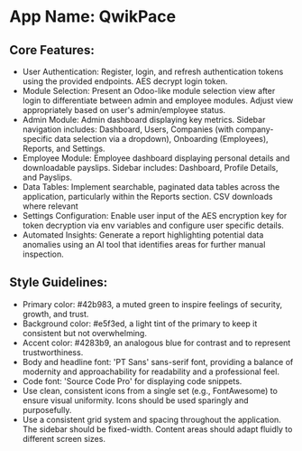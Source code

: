 # **App Name**: QwikPace

## Core Features:

- User Authentication: Register, login, and refresh authentication tokens using the provided endpoints. AES decrypt login token.
- Module Selection: Present an Odoo-like module selection view after login to differentiate between admin and employee modules. Adjust view appropriately based on user's admin/employee status.
- Admin Module: Admin dashboard displaying key metrics. Sidebar navigation includes: Dashboard, Users, Companies (with company-specific data selection via a dropdown), Onboarding (Employees), Reports, and Settings.
- Employee Module: Employee dashboard displaying personal details and downloadable payslips. Sidebar includes: Dashboard, Profile Details, and Payslips.
- Data Tables: Implement searchable, paginated data tables across the application, particularly within the Reports section. CSV downloads where relevant
- Settings Configuration: Enable user input of the AES encryption key for token decryption via env variables and configure user specific details.
- Automated Insights: Generate a report highlighting potential data anomalies using an AI tool that identifies areas for further manual inspection.

## Style Guidelines:

- Primary color: #42b983, a muted green to inspire feelings of security, growth, and trust.
- Background color: #e5f3ed, a light tint of the primary to keep it consistent but not overwhelming.
- Accent color: #4283b9, an analogous blue for contrast and to represent trustworthiness.
- Body and headline font: 'PT Sans' sans-serif font, providing a balance of modernity and approachability for readability and a professional feel.
- Code font: 'Source Code Pro' for displaying code snippets.
- Use clean, consistent icons from a single set (e.g., FontAwesome) to ensure visual uniformity. Icons should be used sparingly and purposefully.
- Use a consistent grid system and spacing throughout the application.  The sidebar should be fixed-width. Content areas should adapt fluidly to different screen sizes.